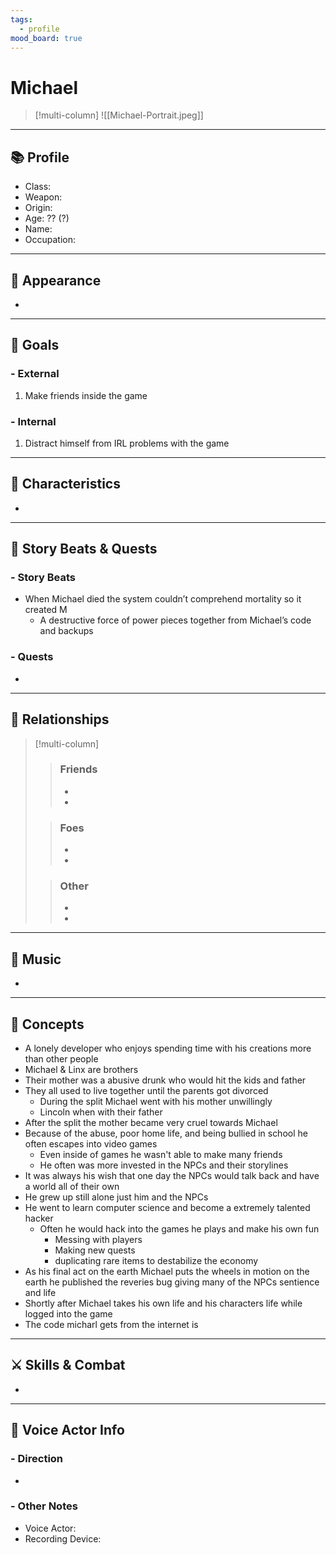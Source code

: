 ```yaml
---
tags:
  - profile
mood_board: true
---
```

# Michael

>[!multi-column]
>![[Michael-Portrait.jpeg]]
>
>>

---
## 📚 Profile

- Class: 
- Weapon: 
- Origin: 
- Age: ?? (?)
- Name: 
- Occupation: 

---
## 💅 Appearance

- 

---
## 🏁 Goals

### - External
1. Make friends inside the game

### - Internal
 1. Distract himself from IRL problems with the game

---
## 🎨 Characteristics

- 

---
## 📖 Story Beats & Quests
### - Story Beats
- When Michael died the system couldn’t comprehend mortality so it created M
	- A destructive force of power pieces together from Michael’s code and backups


### - Quests
- 

---
## 🤝 Relationships

>[!multi-column]
>> ### Friends
>> - 
>> - 
>
>>### Foes
>> - 
>> - 
>
>> ### Other
>> -
>> -

---
## 🎵 Music

- 

---
## 💭 Concepts 

- A lonely developer who enjoys spending time with his creations more than other people
- Michael & Linx are brothers
- Their mother was a abusive drunk who would hit the kids and father
- They all used to live together until the parents got divorced
	- During the split Michael went with his mother unwillingly
	- Lincoln when with their father
- After the split the mother became very cruel towards Michael
- Because of the abuse, poor home life, and being bullied in school he often escapes into video games
	- Even inside of games he wasn't able to make many friends
	- He often was more invested in the NPCs and their storylines
- It was always his wish that one day the NPCs would talk back and have a world all of their own
- He grew up still alone just him and the NPCs
- He went to learn computer science and become a extremely talented hacker
	- Often he would hack into the games he plays and make his own fun
		- Messing with players
		- Making new quests
		- duplicating rare items to destabilize the economy
- As his final act on the earth Michael puts the wheels in motion on the earth he published the reveries bug giving many of the NPCs sentience and life
- Shortly after Michael takes his own life and his characters life while logged into the game
- The code micharl gets from the internet is 


---
## ⚔ Skills & Combat

- 

---
## 🎤 Voice Actor Info

### - Direction
- 

### - Other Notes
- Voice Actor:
- Recording Device: 